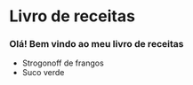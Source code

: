 # Livro de receitas

### Olá! Bem vindo ao meu livro de receitas

- Strogonoff de frangos
- Suco verde
